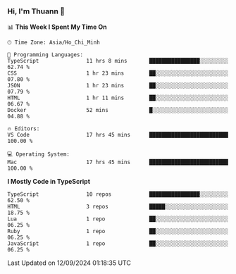 ### Hi, I'm Thuann 👋

<!--START_SECTION:waka-->
📊 **This Week I Spent My Time On** 

```text
🕑︎ Time Zone: Asia/Ho_Chi_Minh

💬 Programming Languages: 
TypeScript               11 hrs 8 mins       ████████████████░░░░░░░░░   62.74 % 
CSS                      1 hr 23 mins        ██░░░░░░░░░░░░░░░░░░░░░░░   07.80 % 
JSON                     1 hr 23 mins        ██░░░░░░░░░░░░░░░░░░░░░░░   07.79 % 
HTML                     1 hr 11 mins        ██░░░░░░░░░░░░░░░░░░░░░░░   06.67 % 
Docker                   52 mins             █░░░░░░░░░░░░░░░░░░░░░░░░   04.88 % 

🔥 Editors: 
VS Code                  17 hrs 45 mins      █████████████████████████   100.00 % 

💻 Operating System: 
Mac                      17 hrs 45 mins      █████████████████████████   100.00 % 
```

**I Mostly Code in TypeScript** 

```text
TypeScript               10 repos            ████████████████░░░░░░░░░   62.50 % 
HTML                     3 repos             █████░░░░░░░░░░░░░░░░░░░░   18.75 % 
Lua                      1 repo              ██░░░░░░░░░░░░░░░░░░░░░░░   06.25 % 
Ruby                     1 repo              ██░░░░░░░░░░░░░░░░░░░░░░░   06.25 % 
JavaScript               1 repo              ██░░░░░░░░░░░░░░░░░░░░░░░   06.25 % 
```




 Last Updated on 12/09/2024 01:18:35 UTC
<!--END_SECTION:waka-->
